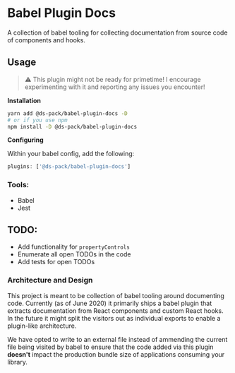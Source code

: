 # Babel Plugin Docs

A collection of babel tooling for collecting documentation from source code of
components and hooks.

## Usage

> ⚠️ This plugin might not be ready for primetime! I encourage experimenting
> with it and reporting any issues you encounter!

**Installation**

```sh
yarn add @ds-pack/babel-plugin-docs -D
# or if you use npm
npm install -D @ds-pack/babel-plugin-docs
```

**Configuring**

Within your babel config, add the following:

```js
plugins: ['@ds-pack/babel-plugin-docs']
```

### Tools:

- Babel
- Jest

## TODO:

- Add functionality for `propertyControls`
- Enumerate all open TODOs in the code
- Add tests for open TODOs

### Architecture and Design

This project is meant to be collection of babel tooling around documenting code.
Currently (as of June 2020) it primarily ships a babel plugin that extracts
documentation from React components and custom React hooks. In the future it
might split the visitors out as individual exports to enable a plugin-like
architecture.

We have opted to write to an external file instead of ammending the current file
being visited by babel to ensure that the code added via this plugin **doesn't**
impact the production bundle size of applications consuming your library.
